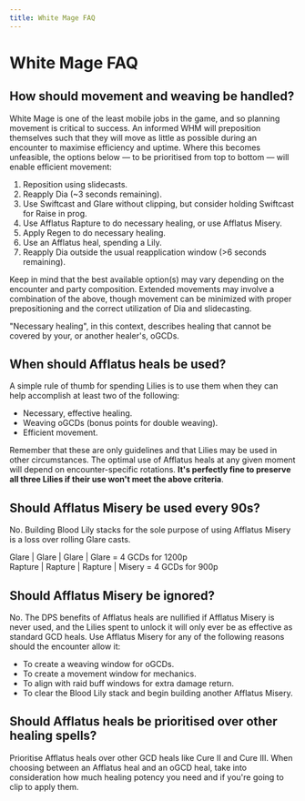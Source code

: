 ```yaml
---
title: White Mage FAQ
---
```

# White Mage FAQ

## How should movement and weaving be handled?

White Mage is one of the least mobile jobs in the game, and so planning movement is critical to success. An informed WHM will preposition themselves such that they will move as little as possible during an encounter to maximise efficiency and uptime. Where this becomes unfeasible, the options below — to be prioritised from top to bottom — will enable efficient movement:

1.  Reposition using slidecasts.
1.  Reapply Dia (~3 seconds remaining).
1.  Use Swiftcast and Glare without clipping, but consider holding Swiftcast for Raise in prog.
1.  Use Afflatus Rapture to do necessary healing, or use Afflatus Misery.
1.  Apply Regen to do necessary healing.
1.  Use an Afflatus heal, spending a Lily.
1.  Reapply Dia outside the usual reapplication window (>6 seconds remaining).

Keep in mind that the best available option(s) may vary depending on the encounter and party composition. Extended movements may involve a combination of the above, though movement can be minimized with proper prepositioning and the correct utilization of Dia and slidecasting.

"Necessary healing", in this context, describes healing that cannot be covered by your, or another healer's, oGCDs.

## When should Afflatus heals be used?

A simple rule of thumb for spending Lilies is to use them when they can help accomplish at least two of the following:

*  Necessary, effective healing.
*  Weaving oGCDs (bonus points for double weaving).
*  Efficient movement.

Remember that these are only guidelines and that Lilies may be used in other circumstances. The optimal use of Afflatus heals at any given moment will depend on encounter-specific rotations. **It's perfectly fine to preserve all three Lilies if their use won't meet the above criteria**.

## Should Afflatus Misery be used every 90s?

No. Building Blood Lily stacks for the sole purpose of using Afflatus Misery is a loss over rolling Glare casts.

Glare  |  Glare  |  Glare  | Glare  = 4 GCDs for 1200p \
Rapture | Rapture | Rapture | Misery = 4 GCDs for 900p

## Should Afflatus Misery be ignored?

No. The DPS benefits of Afflatus heals are nullified if Afflatus Misery is never used, and the Lilies spent to unlock it will only ever be as effective as standard GCD heals. Use Afflatus Misery for any of the following reasons should the encounter allow it:

*  To create a weaving window for oGCDs.
*  To create a movement window for mechanics.
*  To align with raid buff windows for extra damage return.
*  To clear the Blood Lily stack and begin building another Afflatus Misery.

## Should Afflatus heals be prioritised over other healing spells?

Prioritise Afflatus heals over other GCD heals like Cure II and Cure III. When choosing between an Afflatus heal and an oGCD heal, take into consideration how much healing potency you need and if you're going to clip to apply them.